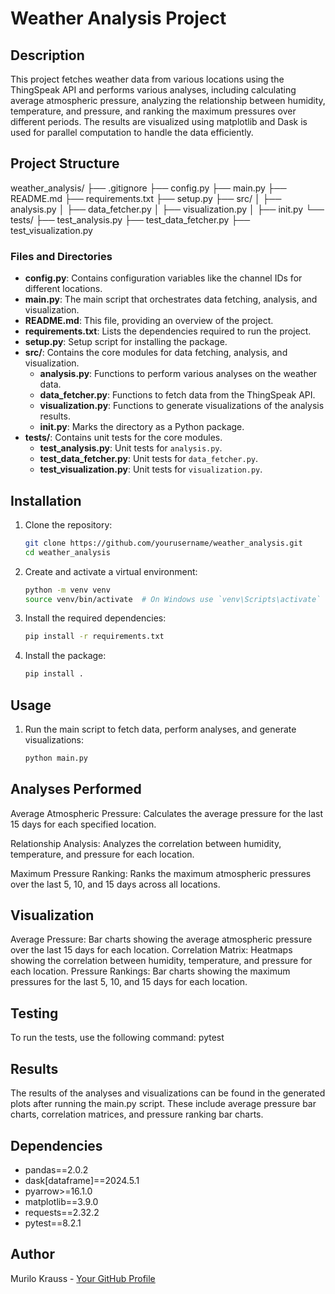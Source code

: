 # Weather Analysis Project

## Description
This project fetches weather data from various locations using the ThingSpeak API and performs various analyses, including calculating average atmospheric pressure, analyzing the relationship between humidity, temperature, and pressure, and ranking the maximum pressures over different periods. The results are visualized using matplotlib and Dask is used for parallel computation to handle the data efficiently.

## Project Structure
weather_analysis/
├── .gitignore
├── config.py
├── main.py
├── README.md
├── requirements.txt
├── setup.py
├── src/
│ ├── analysis.py
│ ├── data_fetcher.py
│ ├── visualization.py
│ ├── init.py
└── tests/
├── test_analysis.py
├── test_data_fetcher.py
├── test_visualization.py


### Files and Directories
- **config.py**: Contains configuration variables like the channel IDs for different locations.
- **main.py**: The main script that orchestrates data fetching, analysis, and visualization.
- **README.md**: This file, providing an overview of the project.
- **requirements.txt**: Lists the dependencies required to run the project.
- **setup.py**: Setup script for installing the package.
- **src/**: Contains the core modules for data fetching, analysis, and visualization.
  - **analysis.py**: Functions to perform various analyses on the weather data.
  - **data_fetcher.py**: Functions to fetch data from the ThingSpeak API.
  - **visualization.py**: Functions to generate visualizations of the analysis results.
  - **__init__.py**: Marks the directory as a Python package.
- **tests/**: Contains unit tests for the core modules.
  - **test_analysis.py**: Unit tests for `analysis.py`.
  - **test_data_fetcher.py**: Unit tests for `data_fetcher.py`.
  - **test_visualization.py**: Unit tests for `visualization.py`.

## Installation
1. Clone the repository:
   ```bash
   git clone https://github.com/yourusername/weather_analysis.git
   cd weather_analysis

2. Create and activate a virtual environment:
   ```bash
   python -m venv venv
   source venv/bin/activate  # On Windows use `venv\Scripts\activate`

3. Install the required dependencies:
   ```bash
   pip install -r requirements.txt

4. Install the package:
   ```bash
   pip install .

## Usage
1. Run the main script to fetch data, perform analyses, and generate visualizations:
   ```bash
   python main.py

## Analyses Performed
Average Atmospheric Pressure:
Calculates the average pressure for the last 15 days for each specified location.

Relationship Analysis:
Analyzes the correlation between humidity, temperature, and pressure for each location.

Maximum Pressure Ranking:
Ranks the maximum atmospheric pressures over the last 5, 10, and 15 days across all locations.

## Visualization
Average Pressure: Bar charts showing the average atmospheric pressure over the last 15 days for each location.
Correlation Matrix: Heatmaps showing the correlation between humidity, temperature, and pressure for each location.
Pressure Rankings: Bar charts showing the maximum pressures for the last 5, 10, and 15 days for each location.

## Testing
To run the tests, use the following command:
   pytest

## Results

The results of the analyses and visualizations can be found in the generated plots after running the main.py script. These include average pressure bar charts, correlation matrices, and pressure ranking bar charts.

## Dependencies
- pandas==2.0.2
- dask[dataframe]==2024.5.1
- pyarrow>=16.1.0
- matplotlib==3.9.0
- requests==2.32.2
- pytest==8.2.1

## Author
Murilo Krauss - [Your GitHub Profile](https://github.com/murilokrauss32)
